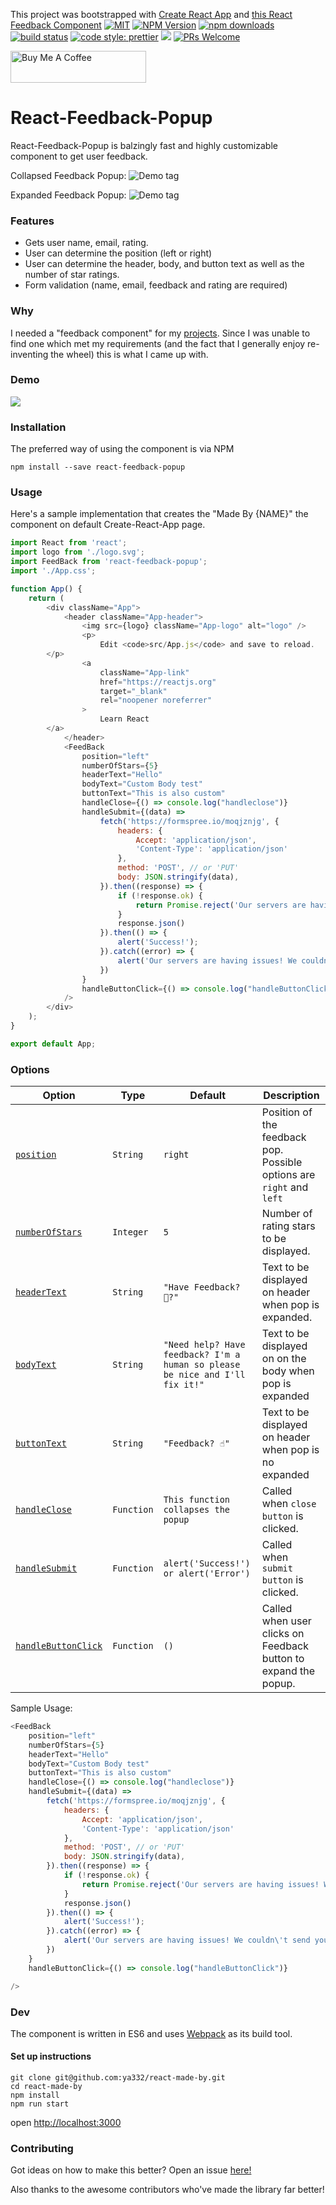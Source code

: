 This project was bootstrapped with [Create React App](https://github.com/facebook/create-react-app) and [this React Feedback Component](https://www.npmjs.com/package/react-feedback)
[![MIT](https://img.shields.io/npm/l/react-feedback-popup.svg?style=flat-square)](https://github.com/ya332/react-feedback-popup/blob/master/LICENSE.md)
[![NPM Version](https://img.shields.io/npm/v/react-feedback-popup?style=flat-square)](https://www.npmjs.com/package/react-feedback-popup)
[![npm downloads](https://img.shields.io/npm/dm/react-feedback-popup.svg?style=flat-square)](https://www.npmjs.com/package/react-feedback-popup)
[![build status](https://travis-ci.org/ya332/react-feedback-popup.svg?branch=master)](https://travis-ci.org/ya332/react-feedback-popup)
[![code style: prettier](https://img.shields.io/badge/code_style-prettier-ff69b4.svg?style=flat-square)](https://github.com/prettier/prettier)
<a href="https://codeclimate.com/github/ya332/react-feedback-popup/maintainability"><img src="https://api.codeclimate.com/v1/badges/b9edb2810b02bb845d20/maintainability" /></a>
[![PRs Welcome](https://img.shields.io/badge/PRs-welcome-green.svg)](https://github.com/ya332/react-made-by/blob/master/CONTRIBUTING.md)


<a href="https://www.buymeacoffee.com/ya332" target="_blank"><img src="https://cdn.buymeacoffee.com/buttons/arial-yellow.png" alt="Buy Me A Coffee" style="height: 51px !important;width: 217px !important;" ></a>

# React-Feedback-Popup

React-Feedback-Popup is balzingly fast and highly customizable component to get user feedback.

Collapsed Feedback Popup:
<img src="./assets/collapsed_tag.png" alt="Demo tag">

Expanded Feedback Popup:
<img src="./assets/expanded_tag.png" alt="Demo tag">

### Features

- Gets user name, email, rating.
- User can determine the position (left or right)
- User can determine the header, body, and button text as well as the number of star ratings.
- Form validation (name, email, feedback and rating are required)

### Why

I needed a "feedback component" for my [projects](http://ya332.github.io#projects). Since I was unable to find one which met my requirements (and the fact that I generally enjoy re-inventing the wheel) this is what I came up with.

### Demo

![](./assets/demo.gif)


### Installation

The preferred way of using the component is via NPM

```
npm install --save react-feedback-popup
```

### Usage

Here's a sample implementation that creates the "Made By {NAME}" the component on default Create-React-App page.

```javascript
import React from 'react';
import logo from './logo.svg';
import FeedBack from 'react-feedback-popup';
import './App.css';

function App() {
	return (
		<div className="App">
			<header className="App-header">
				<img src={logo} className="App-logo" alt="logo" />
				<p>
					Edit <code>src/App.js</code> and save to reload.
        </p>
				<a
					className="App-link"
					href="https://reactjs.org"
					target="_blank"
					rel="noopener noreferrer"
				>
					Learn React
        </a>
			</header>
			<FeedBack
				position="left"
				numberOfStars={5}
				headerText="Hello"
				bodyText="Custom Body test"
				buttonText="This is also custom"
				handleClose={() => console.log("handleclose")}
				handleSubmit={(data) => 
					fetch('https://formspree.io/moqjznjg', {
						headers: {
							Accept: 'application/json',
							'Content-Type': 'application/json'
						},
						method: 'POST', // or 'PUT'
						body: JSON.stringify(data),
					}).then((response) => { 
						if (!response.ok) {
							return Promise.reject('Our servers are having issues! We couldn\'t send your feedback!');
						}
						response.json()
					}).then(() => {
						alert('Success!');
					}).catch((error) => {
						alert('Our servers are having issues! We couldn\'t send your feedback!', error);
					})
				}
				handleButtonClick={() => console.log("handleButtonClick")}
			/>
		</div>
	);
}

export default App;

```


<a name="Options"></a>

### Options

| Option                                |  Type    | Default                 | Description                                                     	|
| ------------------------------------- | -------- | ----------------------- | --------------------------------------------------------------  	|
| [`position`](#tagsOption)             | `String` | `right` | Position of the feedback pop. Possible options are `right` and `left`                                             |
| [`numberOfStars`](#suggestionsOption) | `Integer` | `5`                    | Number of rating stars to be displayed.                 	| 
| [`headerText`](#delimiters)             | `String` | `"Have Feedback? 📝?"`                    | Text to be displayed on header when pop is expanded.          |
| [`bodyText`](#delimiters)               | `String` | `"Need help? Have feedback? I'm a human so please be nice and I'll fix it!"`                  | Text to be displayed on on the body when pop is expanded        			    |
| [`buttonText`](#delimiters)             | `String` | `"Feedback? ☝️"`                  | Text to be displayed on header when pop is no expanded         			|
| [`handleClose`](#delimiters)            | `Function` | `This function collapses the popup`                  | Called when `close button` is clicked.   					|
| [`handleSubmit`](#delimiters)           | `Function` | `alert('Success!') or alert('Error')`                  | Called when `submit button` is clicked.    					|
| [`handleButtonClick`](#delimiters)      | `Function` | `()`                  | Called when user clicks on Feedback button to expand the popup.               	    |

Sample Usage:

```js
<FeedBack
	position="left"
	numberOfStars={5}
	headerText="Hello"
	bodyText="Custom Body test"
	buttonText="This is also custom"
	handleClose={() => console.log("handleclose")}
	handleSubmit={(data) => 
		fetch('https://formspree.io/moqjznjg', {
			headers: {
				Accept: 'application/json',
				'Content-Type': 'application/json'
			},
			method: 'POST', // or 'PUT'
			body: JSON.stringify(data),
		}).then((response) => { 
			if (!response.ok) {
				return Promise.reject('Our servers are having issues! We couldn\'t send your feedback!');
			}
			response.json()
		}).then(() => {
			alert('Success!');
		}).catch((error) => {
			alert('Our servers are having issues! We couldn\'t send your feedback!', error);
		})
	}
	handleButtonClick={() => console.log("handleButtonClick")}

/>
```

### Dev

The component is written in ES6 and uses [Webpack](http://webpack.github.io/) as its build tool.

#### Set up instructions

```
git clone git@github.com:ya332/react-made-by.git
cd react-made-by
npm install
npm run start
```
open [http://localhost:3000](http://localhost:3000)


### Contributing

Got ideas on how to make this better? Open an issue [here!](https://github.com/ya332/react-made-by/issues/new)

Also thanks to the awesome contributors who've made the library far better!

[default-suggestions-filter-logic]: https://github.com/ya332/react-made-by/blob/v4.0.1/lib/MadeBy.js#L83
[includes-polyfill]: https://github.com/mathiasbynens/String.prototype.includes

